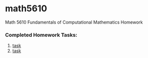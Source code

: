 # math5610
Math 5610 Fundamentals of Computational Mathematics Homework


### Completed Homework Tasks:

1. [task](https://EmilyBlackb.github.io/math5610/homework/1)
2. [task](https://EmilyBlackb.github.io/math5610/homework/2)
